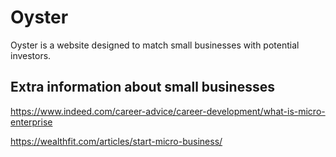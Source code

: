 # Oyster

Oyster is a website designed to match small businesses with potential investors.

## Extra information about small businesses

https://www.indeed.com/career-advice/career-development/what-is-micro-enterprise

https://wealthfit.com/articles/start-micro-business/